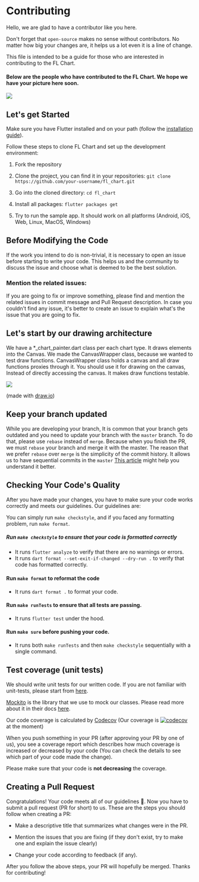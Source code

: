 # Contributing
Hello, we are glad to have a contributor like you here.  

Don't forget that `open-source` makes no sense without contributors. No matter how big your changes are, it helps us a lot even it is a line of change.

This file is intended to be a guide for those who are interested in contributing to the FL Chart.

#### Below are the people who have contributed to the FL Chart. We hope we have your picture here soon.
[![](https://opencollective.com/fl_chart/contributors.svg?width=890&button=false)](https://github.com/imaNNeo/fl_chart/graphs/contributors)

## Let's get Started

Make sure you have Flutter installed and on your path (follow the [installation guide](https://docs.flutter.dev/get-started/install)).

Follow these steps to clone FL Chart and set up the development environment:

1. Fork the repository

2. Clone the project, you can find it in your repositories: `git clone https://github.com/your-username/fl_chart.git`

3. Go into the cloned directory: `cd fl_chart`

4. Install all packages: `flutter packages get`

5. Try to run the sample app. It should work on all platforms (Android, iOS, Web, Linux, MacOS, Windows)

## Before Modifying the Code

If the work you intend to do is non-trivial, it is necessary to open
an issue before starting to write your code. This helps us and the
community to discuss the issue and choose what is deemed to be the
best solution.

### Mention the related issues:
If you are going to fix or improve something, please find and mention the related issues in commit message and Pull Request description.
In case you couldn't find any issue, it's better to create an issue to explain what's the issue that you are going to fix.

## Let's start by our drawing architecture
We have a *_chart_painter.dart class per each chart type. It draws elements into the Canvas.
We made the CanvasWrapper class, because we wanted to test draw functions.
CanvasWrapper class holds a canvas and all draw functions proxies through it.
You should use it for drawing on the canvas, Instead of directly accessing the canvas.
It makes draw functions testable.

<img src="https://github.com/imaNNeo/fl_chart/raw/main/repo_files/images/architecture/fl_chart_architecture.jpg" />

(made with [draw.io](https://drive.google.com/file/d/1bj-2TqTRUh80dRKJk10drPNeA3fp3EA8/view))

## Keep your branch updated
While you are developing your branch, It is common that your branch gets outdated and you need to update your branch with the `master` branch.
To do that, please use `rebase` instead of `merge`. Because when you finish the PR, we must `rebase` your branch and merge it with the master.
The reason that we prefer `rebase` over `merge` is the simplicity of the commit history. It allows us to have sequential commits in the `master`
[This article](https://www.atlassian.com/git/tutorials/merging-vs-rebasing) might help you understand it better.

## Checking Your Code's Quality

After you have made your changes, you have to make sure your code works
correctly and meets our guidelines. Our guidelines are:

You can simply run `make checkstyle`, and if you faced any formatting problem, run `make format`.

##### Run `make checkstyle` to ensure that your code is formatted correctly
- It runs `flutter analyze` to verify that there are no warnings or errors.
- It runs `dart format --set-exit-if-changed --dry-run .` to verify that code has formatted correctly.

#### Run `make format` to reformat the code
- It runs `dart format .` to format your code.


#### Run `make runTests` to ensure that all tests are passing.
- It runs `flutter test` under the hood.

#### Run `make sure` before pushing your code.
- It runs both `make runTests` and then `make checkstyle` sequentially with a single command.

## Test coverage (unit tests)
We should write unit tests for our written code. If you are not familiar with unit-tests, please start from [here](https://docs.flutter.dev/cookbook/testing/unit/introduction).

[Mockito](https://pub.dev/packages/mockito) is the library that we use to mock our classes. Please read more about it in their docs [here](https://github.com/dart-lang/mockito#lets-create-mocks).

Our code coverage is calculated by [Codecov](https://app.codecov.io/gh/imaNNeo/fl_chart) (Our coverage is [![codecov](https://codecov.io/gh/imaNNeo/fl_chart/branch/main/graph/badge.svg?token=XBhsIZBbZG)](https://codecov.io/gh/imaNNeo/fl_chart)
 at the moment)

When you push something in your PR (after approving your PR by one of us), you see a coverage report which describes how much coverage is increased or decreased by your code (You can check the details to see which part of your code made the change). 

Please make sure that your code is **not decreasing** the coverage.

## Creating a Pull Request

Congratulations! Your code meets all of our guidelines :100:. Now you have to
submit a pull request (PR for short) to us. These are the steps you should
follow when creating a PR:
 
- Make a descriptive title that summarizes what changes were in the PR.

- Mention the issues that you are fixing (if they don't exist, try to make one and explain the issue clearly)

- Change your code according to feedback (if any).

After you follow the above steps, your PR will hopefully be merged. Thanks for
contributing!
